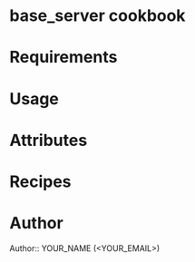# base_server cookbook

# Requirements

# Usage

# Attributes

# Recipes

# Author

Author:: YOUR_NAME (<YOUR_EMAIL>)
